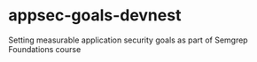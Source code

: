 # appsec-goals-devnest
Setting measurable application security goals as part of Semgrep Foundations course
